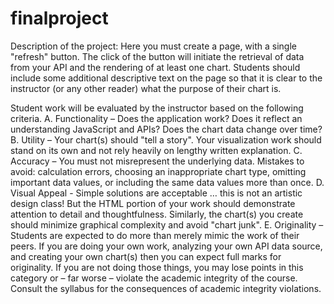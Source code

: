 # finalproject
Description of the project: Here you must create a page, with a single "refresh" button. The click of the button will initiate the retrieval of data from your API and the rendering of at least one chart. Students should include some additional descriptive text on the page so that it is clear to the instructor (or any other reader) what the purpose of their chart is.

Student work will be evaluated by the instructor based on the following criteria.
A. Functionality – Does the application work? Does it reflect an understanding JavaScript and APIs? Does the chart data change over time?
B. Utility – Your chart(s) should "tell a story". Your visualization work should stand on its own and not rely heavily on lengthy written explanation.
C. Accuracy – You must not misrepresent the underlying data. Mistakes to avoid: calculation errors, choosing an inappropriate chart type, omitting important data values, or including the same data values more than once.
D. Visual Appeal - Simple solutions are acceptable … this is not an artistic design class! But the HTML portion of your work should demonstrate attention to detail and thoughtfulness. Similarly, the chart(s) you create should minimize graphical complexity and avoid "chart junk".
E. Originality – Students are expected to do more than merely mimic the work of their peers. If you are doing your own work, analyzing your own API data source, and creating your own chart(s) then you can expect full marks for originality. If you are not doing those things, you may lose points in this category or – far worse – violate the academic integrity of the course. Consult the syllabus for the consequences of academic integrity violations.
